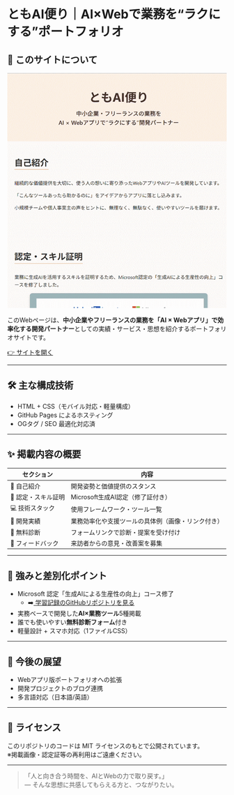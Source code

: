 # ともAI便り｜AI×Webで業務を“ラクにする”ポートフォリオ

## 🧭 このサイトについて

![デモ動画](https://github.com/TomoAIDayori/TomoAIDayori.github.io/blob/main/%E8%B3%87%E6%96%99/%E3%83%87%E3%83%A2%E5%8B%95%E7%94%BB.gif)

このWebページは、**中小企業やフリーランスの業務を「AI × Webアプリ」で効率化する開発パートナー**としての実績・サービス・思想を紹介するポートフォリオサイトです。

[👉 サイトを開く](https://tomoAIdayori.github.io/)

---

## 🛠 主な構成技術

- HTML + CSS（モバイル対応・軽量構成）
- GitHub Pages によるホスティング
- OGタグ / SEO 最適化対応済

---

## ✨ 掲載内容の概要

| セクション | 内容 |
|------------|------|
| 💁 自己紹介 | 開発姿勢と価値提供のスタンス |
| 📜 認定・スキル証明 | Microsoft生成AI認定（修了証付き） |
| 💻 技術スタック | 使用フレームワーク・ツール一覧 |
| 🚀 開発実績 | 業務効率化や支援ツールの具体例（画像・リンク付き） |
| 🧠 無料診断 | フォームリンクで診断・提案を受け付け |
| 💬 フィードバック | 来訪者からの意見・改善案を募集 |

---

## 🧩 強みと差別化ポイント

- Microsoft 認定「生成AIによる生産性の向上」コース修了
  - ➡️[ 学習記録のGitHubリポジトリを見る](https://github.com/TomoAIDayori/ai-productivity-cert-practical-output)
- 実務ベースで開発した**AI×業務ツール**5種掲載
- 誰でも使いやすい**無料診断フォーム**付き
- 軽量設計 + スマホ対応（1ファイルCSS）

---

## 🚀 今後の展望

- Webアプリ版ポートフォリオへの拡張
- 開発プロジェクトのブログ連携
- 多言語対応（日本語/英語）

---

## 📝 ライセンス

このリポジトリのコードは MIT ライセンスのもとで公開されています。  
※掲載画像・認定証等の再利用はご遠慮ください。

---

> 「人と向き合う時間を、AIとWebの力で取り戻す。」  
>  ― そんな思想に共感してもらえる方と、つながりたい。

